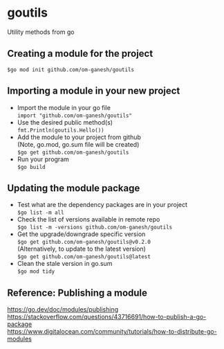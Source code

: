 # goutils
Utility methods from go

## Creating a module for the project  
```$go mod init github.com/om-ganesh/goutils    ```

## Importing a module in your new project  
- Import the module in your go file  
``` import "github.com/om-ganesh/goutils" ```
- Use the desired public method(s)  
``` fmt.Println(goutils.Hello()) ```
- Add the module to your project from github  
(Note, go.mod, go.sum file will be created)  
```$go get github.com/om-ganesh/goutils ```
- Run your program  
```$go build ```

## Updating the module package
- Test what are the dependency packages are in your project  
```$go list -m all ```
- Check the list of versions available in remote repo  
```$go list -m -versions github.com/om-ganesh/goutils ```
- Get the upgrade/downgrade specific version  
```$go get github.com/om-ganesh/goutils@v0.2.0 ```  
(Alternatively, to update to the latest version)  
```$go get github.com/om-ganesh/goutils@latest ```
- Clean the stale version in go.sum  
```$go mod tidy ```

## Reference: Publishing a module
https://go.dev/doc/modules/publishing  
https://stackoverflow.com/questions/43716691/how-to-publish-a-go-package  
https://www.digitalocean.com/community/tutorials/how-to-distribute-go-modules  